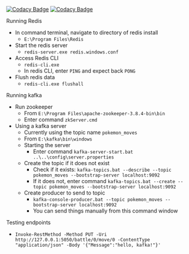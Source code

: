 [![Codacy Badge](https://app.codacy.com/project/badge/Grade/401b79febe4b4a99b31d4fc7d13b244e)](https://app.codacy.com?utm_source=gh&utm_medium=referral&utm_content=&utm_campaign=Badge_grade)
[![Codacy Badge](https://app.codacy.com/project/badge/Coverage/401b79febe4b4a99b31d4fc7d13b244e)](https://app.codacy.com?utm_source=gh&utm_medium=referral&utm_content=&utm_campaign=Badge_coverage)

Running Redis
* In command terminal, navigate to directory of redis install
  - `E:\Program Files\Redis`
* Start the redis server
  - `redis-server.exe redis.windows.conf`
* Access Redis CLI
  - `redis-cli.exe`
  - In redis CLI, enter `PING` and expect back `PONG`
* Flush redis data
  - `redis-cli.exe flushall`

Running kafka
* Run zookeeper
  - From `E:\Program Files\apache-zookeeper-3.8.4-bin\bin`
  - Enter command `zkServer.cmd`
* Using a kafka server
  - Currently using the topic name `pokemon_moves`
  - From `E:\kafka\bin\windows`
  - Starting the server
    - Enter command `kafka-server-start.bat ..\..\config\server.properties`
  - Create the topic if it does not exist
    - Check if it exists: `kafka-topics.bat --describe --topic pokemon_moves --bootstrap-server localhost:9092`
    - If it does not, enter command `kafka-topics.bat --create --topic pokemon_moves --bootstrap-server localhost:9092`
  - Create producer to send to topic
    - `kafka-console-producer.bat --topic pokemon_moves --bootstrap-server localhost:9092`
    - You can send things manually from this command window

Testing endpoints
  - `Invoke-RestMethod -Method PUT -Uri http://127.0.0.1:5050/battle/0/move/0 -ContentType "application/json" -Body '{"Message":"hello, kafka!"}'
`
